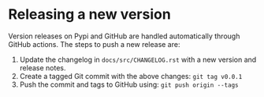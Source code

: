 # Releasing a new version

Version releases on Pypi and GitHub are handled automatically through GitHub
actions. The steps to push a new release are:
1. Update the changelog in `docs/src/CHANGELOG.rst` with a new version and release
   notes.
2. Create a tagged Git commit with the above changes: `git tag v0.0.1`
3. Push the commit and tags to GitHub using: `git push origin --tags`
